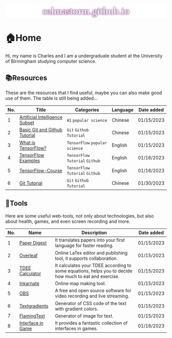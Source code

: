 [![calmastorm.github.io](./img/website_logo.png)](https://calmastorm.github.io/)

# 🏠Home

Hi, my name is Charles and I am a undergraduate student at the University of Birmingham studying computer science.



## 📚Resources

These are the resources that I find useful, maybe you can also make good use of them. The table is still being added...

| No.  | Title                                                        | Categories                       | Language | Date added |
| ---- | ------------------------------------------------------------ | -------------------------------- | -------- | ---------- |
| 1    | [Artificial Intelligence Subset](https://www.imangodoc.com/5834.html) | `AI` `popular science`           | Chinese  | 01/15/2023 |
| 2    | [Basic Git and Github Tutorial](https://www.cnblogs.com/yaoxiaowen/p/8227873.html) | `Git` `Github` `Tutorial`        | Chinese  | 01/15/2023 |
| 3    | [What is TensorFlow?](https://developer.oracle.com/learn/technical-articles/what-is-tensorflow) | `TensorFlow` `popular science`   | English  | 01/15/2023 |
| 4    | [TensorFlow Examples](https://github.com/aymericdamien/TensorFlow-Examples) | `TensorFlow` `Tutorial` `Github` | English  | 01/16/2023 |
| 5    | [TensorFlow-Course](https://github.com/instillai/TensorFlow-Course) | `TensorFlow` `Tutorial` `Github` | English  | 01/16/2023 |
| 6    | [Git Tutorial](https://backlog.com/git-tutorial/cn/contents/) | `Git` `Github` `Tutorial`        | Chinese  | 01/30/2023 |



## 🔧Tools

Here are some useful web-tools, not only about technologies, but also about health, games, and even screen recording and more.

| No.  | Name                                                 | Description                                                  | Date added |
| ---- | ---------------------------------------------------- | ------------------------------------------------------------ | ---------- |
| 1    | [Paper Digest](https://www.paper-digest.com/)        | It translates papers into your first language for faster reading. | 01/15/2023 |
| 2    | [Overleaf](https://www.overleaf.com/)                | Online LaTex editor and publishing tool, it supports collaboration. | 01/15/2023 |
| 3    | [TDEE Calculator](https://tdeecalculator.net/)       | It calculates your TDEE according to some equations, helps you to decide how much to eat and exercise. | 01/15/2023 |
| 4    | [Inkarnate](https://inkarnate.com/)                  | Online map making tool.                                      | 01/15/2023 |
| 5    | [OBS](https://obsproject.com/download?webuid=q6k37g) | A free and open source software for video recording and live streaming. | 01/15/2023 |
| 6    | [Textgradients](https://textgradients.com/)          | Generator of CSS code of the text with gradient colors.      | 01/15/2023 |
| 7    | [FlamingText](https://eu2.flamingtext.com/)          | Generator of image for text.                                 | 01/15/2023 |
| 8    | [Interface in Game](https://interfaceingame.com/)    | It provides a fantastic collection of interfaces in games.   | 01/16/2023 |
